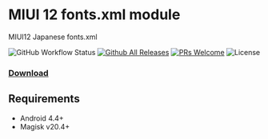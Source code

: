 # MIUI 12 fonts.xml module
MIUI12 Japanese fonts.xml

![GitHub Workflow Status](https://img.shields.io/github/workflow/status/yuk7/miui12-fontsxml/Build%20CI?style=flat-square)
[![Github All Releases](https://img.shields.io/github/downloads/yuk7/miui12-fontsxml/total.svg?style=flat-square)](https://github.com/yuk7/miui12-fontsxml/releases/latest)
[![PRs Welcome](https://img.shields.io/badge/PRs-welcome-brightgreen.svg?style=flat-square)](http://makeapullrequest.com)
![License](https://img.shields.io/github/license/yuk7/miui12-fontsxml.svg?style=flat-square)

### [Download](https://github.com/yuk7/miui12-fontsxml/releases/latest) 

## Requirements
* Android 4.4+
* Magisk v20.4+

